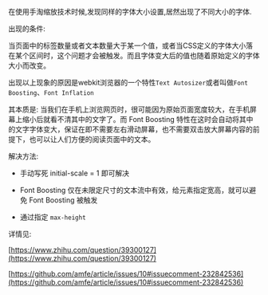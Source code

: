 在使用手淘缩放技术时候,发现同样的字体大小设置,居然出现了不同大小的字体.

出现的条件: 

当页面中的标签数量或者文本数量大于某一个值，或者当CSS定义的字体大小落在某个区间时，这个问题才会被触发。而且字体变大后的值也随着原始定义的字体大小而改变。

出现以上现象的原因是webkit浏览器的一个特性`Text Autosizer`或者叫做`Font Boosting`、`Font Inflation`

其本质是: 当我们在手机上浏览网页时，很可能因为原始页面宽度较大，在手机屏幕上缩小后就看不清其中的文字了。而 Font Boosting 特性在这时会自动将其中的文字字体变大，保证在即不需要左右滑动屏幕，也不需要双击放大屏幕内容的前提下，也可以让人们方便的阅读页面中的文本。

解决方法: 

- 手动写死 initial-scale = 1 即可解决

- Font Boosting 仅在未限定尺寸的文本流中有效，给元素指定宽高，就可以避免 Font Boosting 被触发

- 通过指定 `max-height`


详情见:

[https://www.zhihu.com/question/39300127](https://www.zhihu.com/question/39300127)

[https://github.com/amfe/article/issues/10#issuecomment-232842536](https://github.com/amfe/article/issues/10#issuecomment-232842536)